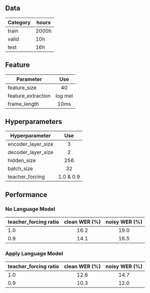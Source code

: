 ## Data 
    
|Category|hours|
|----|----|  
|train|2000h|  
|valid|10h|  
|test|16h|     
  
## Feature  
|Parameter|Use|   
|----|:----:|  
|feature_size|40|
|feature_extraction|log mel|  
|frame_length|10ms|   
  
  
## Hyperparameters
  
|Hyperparameter|Use|  
|----|:----:|  
|encoder_layer_size|3|  
|decoder_layer_size|2|  
|hidden_size|256|  
|batch_size|32|  
|teacher_forcing|1.0 & 0.9|  

## Performance  
  
### No Language Model
|teacher_forcing ratio|clean WER (%)|noisy WER (%)|  
|---|:---:|:---:|  
|1.0|16.2|19.0|   
|0.9|14.1|16.5|   
   
### Apply Language Model
|teacher_forcing ratio|clean WER (%)|noisy WER (%)|  
|---|:---:|:---:|  
|1.0|12.6|14.7|   
|0.9|10.3|12.0|   
